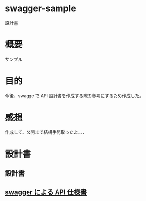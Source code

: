 # swagger-sample

設計書

# 概要

サンプル

# 目的

今後、swagge で API 設計書を作成する際の参考にするため作成した。

# 感想

作成して、公開まで結構手間取ったよ、、、

# 設計書

<h2>設計書</h2>

## [swagger による API 仕様書](https://shinmyoun.github.io/swagger-sample/swagger/index.html)
